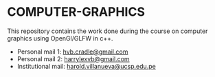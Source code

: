 # COMPUTER-GRAPHICS
This repository contains the work done during the course on computer graphics using OpenGl/GLFW in c++.

- Personal mail 1: hvb.cradle@gmail.com
- Personal mail 2: harrylexvb@gmail.com
- Institutional mail: harold.villanueva@ucsp.edu.pe
